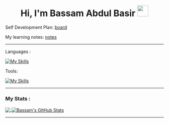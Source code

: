 <h1 align="center"><b>Hi, I'm Bassam Abdul Basir </b><img src="https://media.giphy.com/media/hvRJCLFzcasrR4ia7z/giphy.gif" width="35"></h1>

Self Development Plan: [board](https://trello.com/b/69o59Vmd/bassams-self-development)

My learning notes: [notes](https://bashangbasir.notion.site/bashangbasir/Software-Testing-and-Development-04b3c730235b4531b0dccdba9cdaaf81)

---

Languages : 

[![My Skills](https://skillicons.dev/icons?i=java,python,js,html,css)](https://skillicons.dev)

Tools: 

[![My Skills](https://skillicons.dev/icons?i=selenium,postman,vscode,idea,github,gitlab)](https://skillicons.dev)

---
###  My Stats :

<a href="https://github.com/bashangbasir/bashangbasir">
  <img align="center" src="https://github-readme-stats.vercel.app/api/top-langs/?username=bashangbasir&title_color=ffffff&text_color=c9cacc&icon_color=2bbc8a&bg_color=1d1f21&langs_count=3" />
</a>
<a href="https://github.com/bashangbasir/bashangbasir">
  <img align="center" src="https://github-readme-stats.vercel.app/api?username=bashangbasir&show_icons=true&line_height=27&count_private=true&title_color=ffffff&text_color=c9cacc&icon_color=2bbc8a&bg_color=1d1f21" alt="Bassam's GitHub Stats" />
</a>

---
